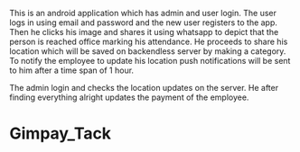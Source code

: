 
This is an android application which has admin and user login.
The user logs in using email and password and the new user registers to the app.
Then he clicks his image and shares it using whatsapp to depict that the person is reached office marking his attendance.
He proceeds to share his location which will be saved on backendless server by making a category. To notify the employee to update his location 
push notifications will be sent to him after a time span of 1 hour. 





The admin login and checks the location updates on the server. 
He after finding everything alright updates the payment of the employee.
# Gimpay_Tack
